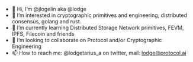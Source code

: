 - 👋 Hi, I’m @jlogelin aka @lodge
- 👀 I’m interested in cryptographic primitives and engineering, distributed consensus, golang and rust.
- 🌱 I’m currently learning Distributed Storage Network primitives, FEVM, IPFS, Filecoin and friends
- 💞️ I’m looking to collaborate on Protocol and/or Cryptographic Engineering
- 📫 How to reach me: @lodgetarius_a on twitter, mail: lodge@protocol.ai

<!---
jlogelin/jlogelin is a ✨ special ✨ repository because its `README.md` (this file) appears on your GitHub profile.
You can click the Preview link to take a look at your changes.
--->
